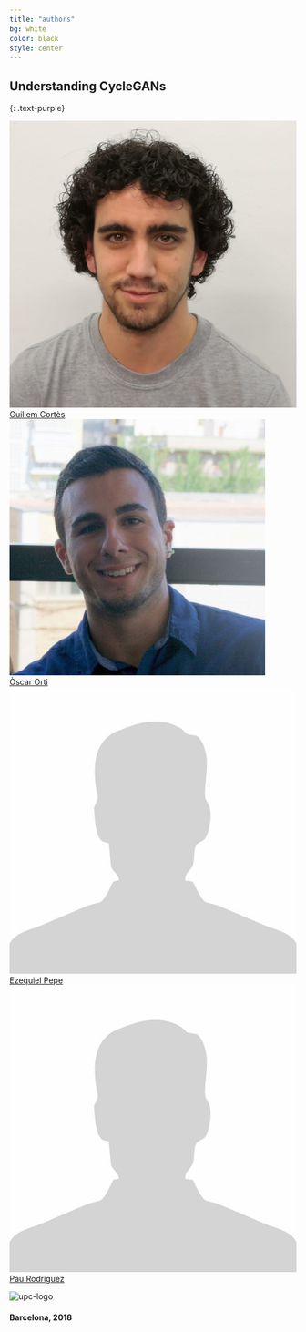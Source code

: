 ```yaml
---
title: "authors"
bg: white
color: black
style: center
---
```


## Understanding CycleGANs
{: .text-purple}

<div class="author">
    <a href="https://github.com/guillemcortes" target="_blank">
      <div class="authorphoto"><img src="./img/foto_guillem.jpg"></div>
      <div>Guillem Cortès</div>
    </a>
</div>
<div class="author">
    <a href="https://github.com/oscarorti" target="_blank">
      <div class="authorphoto"><img src="./img/foto_oscar.jpg"></div>
      <div>Òscar Orti</div>
    </a>
</div>
<div class="author">
    <a href="https://github.com/zeipepe" target="_blank">
      <div class="authorphoto"><img src="./assets/author.jpg"></div>
      <div>Ezequiel Pepe</div>
    </a>
</div>
<div class="author">
    <a href="https://github.com/presmerats" target="_blank">
      <div class="authorphoto"><img src="./assets/author.jpg"></div>
      <div>Pau Rodríguez</div>
    </a>
</div>

![upc-logo](https://www.upc.edu/comunicacio/ca/identitat/descarrega-arxius-grafics/fitxers-marca-principal/upc-positiu-p3005.png)

#### Barcelona, 2018 
